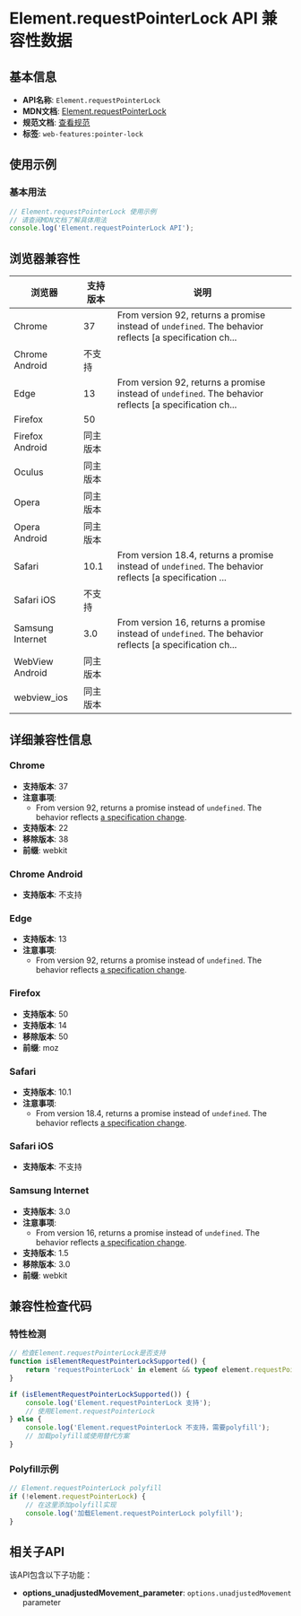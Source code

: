 # Element.requestPointerLock API 兼容性数据

## 基本信息

- **API名称**: `Element.requestPointerLock`
- **MDN文档**: [Element.requestPointerLock](https://developer.mozilla.org/docs/Web/API/Element/requestPointerLock)
- **规范文档**: [查看规范](https://w3c.github.io/pointerlock/#dom-element-requestpointerlock)
- **标签**: `web-features:pointer-lock`

## 使用示例

### 基本用法

```javascript
// Element.requestPointerLock 使用示例
// 请查阅MDN文档了解具体用法
console.log('Element.requestPointerLock API');
```

## 浏览器兼容性

| 浏览器 | 支持版本 | 说明 |
|--------|----------|------|
| Chrome | 37 | From version 92, returns a promise instead of `undefined`. The behavior reflects [a specification ch... |
| Chrome Android | 不支持 |  |
| Edge | 13 | From version 92, returns a promise instead of `undefined`. The behavior reflects [a specification ch... |
| Firefox | 50 |  |
| Firefox Android | 同主版本 |  |
| Oculus | 同主版本 |  |
| Opera | 同主版本 |  |
| Opera Android | 同主版本 |  |
| Safari | 10.1 | From version 18.4, returns a promise instead of `undefined`. The behavior reflects [a specification ... |
| Safari iOS | 不支持 |  |
| Samsung Internet | 3.0 | From version 16, returns a promise instead of `undefined`. The behavior reflects [a specification ch... |
| WebView Android | 同主版本 |  |
| webview_ios | 同主版本 |  |

## 详细兼容性信息

### Chrome

- **支持版本**: 37
- **注意事项**:
  - From version 92, returns a promise instead of `undefined`. The behavior reflects [a specification change](https://github.com/w3c/pointerlock/commit/0e99fcf3daa23269bf2b019f5269a154088d2347).
- **支持版本**: 22
- **移除版本**: 38
- **前缀**: webkit

### Chrome Android

- **支持版本**: 不支持

### Edge

- **支持版本**: 13
- **注意事项**:
  - From version 92, returns a promise instead of `undefined`. The behavior reflects [a specification change](https://github.com/w3c/pointerlock/commit/0e99fcf3daa23269bf2b019f5269a154088d2347).

### Firefox

- **支持版本**: 50
- **支持版本**: 14
- **移除版本**: 50
- **前缀**: moz

### Safari

- **支持版本**: 10.1
- **注意事项**:
  - From version 18.4, returns a promise instead of `undefined`. The behavior reflects [a specification change](https://github.com/w3c/pointerlock/commit/0e99fcf3daa23269bf2b019f5269a154088d2347).

### Safari iOS

- **支持版本**: 不支持

### Samsung Internet

- **支持版本**: 3.0
- **注意事项**:
  - From version 16, returns a promise instead of `undefined`. The behavior reflects [a specification change](https://github.com/w3c/pointerlock/commit/0e99fcf3daa23269bf2b019f5269a154088d2347).
- **支持版本**: 1.5
- **移除版本**: 3.0
- **前缀**: webkit

## 兼容性检查代码

### 特性检测

```javascript
// 检查Element.requestPointerLock是否支持
function isElementRequestPointerLockSupported() {
    return 'requestPointerLock' in element && typeof element.requestPointerLock === 'function';
}

if (isElementRequestPointerLockSupported()) {
    console.log('Element.requestPointerLock 支持');
    // 使用Element.requestPointerLock
} else {
    console.log('Element.requestPointerLock 不支持，需要polyfill');
    // 加载polyfill或使用替代方案
}
```

### Polyfill示例

```javascript
// Element.requestPointerLock polyfill
if (!element.requestPointerLock) {
    // 在这里添加polyfill实现
    console.log('加载Element.requestPointerLock polyfill');
}
```

## 相关子API

该API包含以下子功能：

- **options_unadjustedMovement_parameter**: `options.unadjustedMovement` parameter

